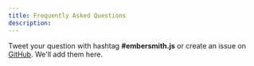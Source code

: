 ```yaml
---
title: Frequently Asked Questions
description:
---
```

Tweet your question with hashtag **#embersmith.js** or create an issue on [GitHub](https://github.com/taras/embersmith.js/issues/new). We'll add them here.
